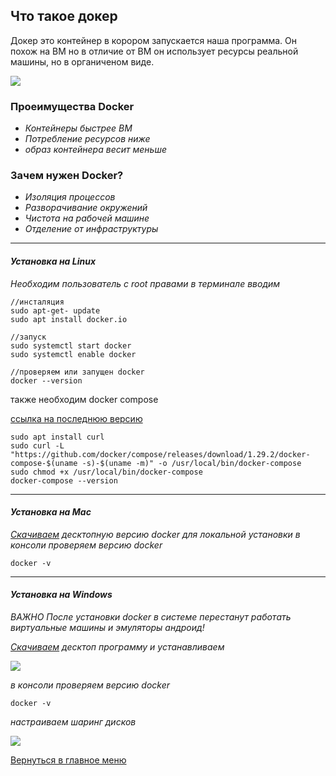 ## Что такое докер

Докер это контейнер в корором запускается наша программа.
Он похож на ВМ но в отличие от ВМ он использует ресурсы реальной машины,
но в органиченом виде.

![](https://i.imgur.com/53IsqWb.png) 

### Проеимущества Docker
* _Контейнеры быстрее ВМ_
* _Потребление ресурсов ниже_ 
* _образ контейнера весит меньше_

### Зачем нужен Docker?

* _Изоляция процессов_
* _Разворачивание окружений_
* _Чистота на рабочей машине_
* _Отделение от инфраструктуры_
---
#### _Установка на Linux_
_Необходим пользователь с root правами
в терминале вводим_
```terminal
//инсталяция
sudo apt-get- update
sudo apt install docker.io

//запуск
sudo systemctl start docker
sudo systemctl enable docker

//проверяем или запущен docker
docker --version
```
также необходим docker compose

[ссылка на последнюю версию](https://docs.docker.com/compose/install/)
```terminal
sudo apt install curl
sudo curl -L "https://github.com/docker/compose/releases/download/1.29.2/docker-compose-$(uname -s)-$(uname -m)" -o /usr/local/bin/docker-compose
sudo chmod +x /usr/local/bin/docker-compose
docker-compose --version
```
---
#### _Установка на Mac_
_[Скачиваем](https://hub.docker.com/editions/community/docker-ce-desktop-mac) десктопную версию docker для локальной установки
в консоли проверяем версию docker_
```terminal
docker -v
```
---
#### _Установка на Windows_
_ВАЖНО После установки docker в системе перестанут работать виртуальные машины и эмуляторы андроид!_

_[Скачиваем](https://www.docker.com/products/docker-desktop) десктоп программу и устанавливаем_

![](https://i.imgur.com/uLLyRsR.png)

_в консоли проверяем версию docker_
```terminal
docker -v
```
_настраиваем шаринг дисков_

![](https://i.imgur.com/TuyLWUd.png)

[Вернуться в главное меню](../README.md)